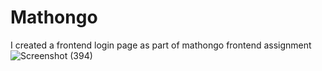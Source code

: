 # Mathongo
I created a frontend login page as part of mathongo frontend assignment
![Screenshot (394)](https://user-images.githubusercontent.com/100221488/200025781-7c406b8f-d729-40a9-9d59-2529e3b49d56.png)
